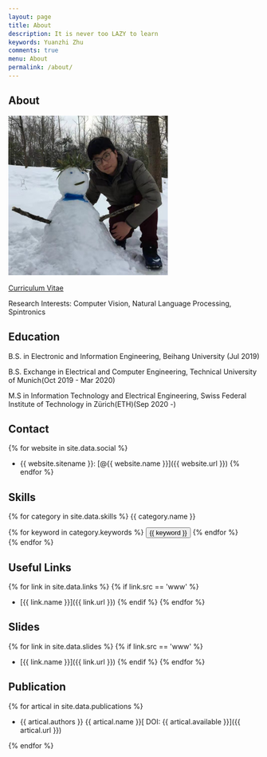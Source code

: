 ```yaml
---
layout: page
title: About
description: It is never too LAZY to learn
keywords: Yuanzhi Zhu
comments: true
menu: About
permalink: /about/
---
```


## About

<img src="/images/About_Me.jpg" width="320" height="320" />

[Curriculum Vitae](/documents/Yuanzhi-Zhu-CV.pdf)

Research Interests: Computer Vision, Natural Language Processing, Spintronics

## Education

B.S. in Electronic and Information Engineering, Beihang University (Jul 2019)

B.S. Exchange in Electrical and Computer Engineering, Technical University of Munich(Oct 2019 - Mar 2020)

M.S in Information Technology and Electrical Engineering, Swiss Federal Institute of Technology in Zürich(ETH)(Sep 2020 -)

## Contact

{% for website in site.data.social %}
* {{ website.sitename }}: [@{{ website.name }}]({{ website.url }})
{% endfor %}

## Skills

{% for category in site.data.skills %}
{{ category.name }}
<div class="btn-inline">
{% for keyword in category.keywords %}
<button class="btn btn-outline" type="button">{{ keyword }}</button>
{% endfor %}
</div>
{% endfor %}

## Useful Links

{% for link in site.data.links %}
  {% if link.src == 'www' %}
* [{{ link.name }}]({{ link.url }})
  {% endif %}
{% endfor %}

## Slides

{% for link in site.data.slides %}
  {% if link.src == 'www' %}
* [{{ link.name }}]({{ link.url }})
  {% endif %}
{% endfor %}

## Publication

{% for artical in site.data.publications %}
* {{ artical.authors }}
  {{ artical.name }}[ DOI: {{ artical.available }}]({{ artical.url }})

{% endfor %}
